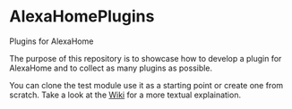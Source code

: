 # AlexaHomePlugins
Plugins for AlexaHome


The purpose of this repository is to showcase how to develop a plugin for AlexaHome and to collect as many plugins as possible.

You can clone the test module use it as a starting point or create one from scratch.
Take a look at the [Wiki](https://github.com/Appyx/AlexaHome/wiki) for a more textual explaination.
